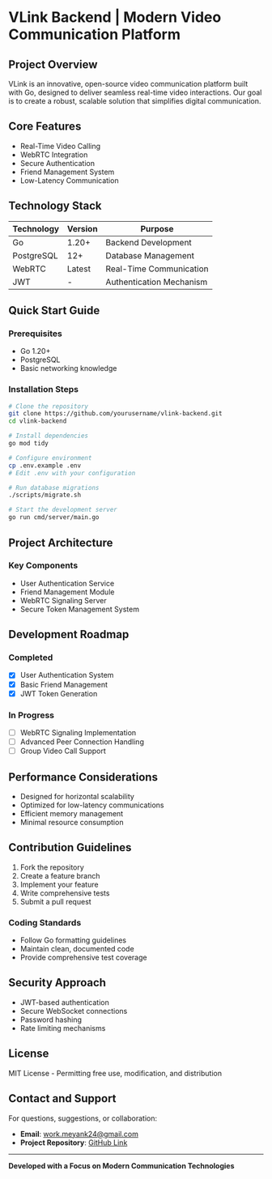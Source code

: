# VLink Backend | Modern Video Communication Platform

## Project Overview

VLink is an innovative, open-source video communication platform built with Go, designed to deliver seamless real-time video interactions. Our goal is to create a robust, scalable solution that simplifies digital communication.

## Core Features

- Real-Time Video Calling
- WebRTC Integration
- Secure Authentication
- Friend Management System
- Low-Latency Communication

## Technology Stack

| Technology | Version | Purpose |
|-----------|---------|---------|
| Go | 1.20+ | Backend Development |
| PostgreSQL | 12+ | Database Management |
| WebRTC | Latest | Real-Time Communication |
| JWT | - | Authentication Mechanism |

## Quick Start Guide

### Prerequisites
- Go 1.20+
- PostgreSQL
- Basic networking knowledge

### Installation Steps
```bash
# Clone the repository
git clone https://github.com/yourusername/vlink-backend.git
cd vlink-backend

# Install dependencies
go mod tidy

# Configure environment
cp .env.example .env
# Edit .env with your configuration

# Run database migrations
./scripts/migrate.sh

# Start the development server
go run cmd/server/main.go
```

## Project Architecture

### Key Components
- User Authentication Service
- Friend Management Module
- WebRTC Signaling Server
- Secure Token Management System

## Development Roadmap

### Completed
- [x] User Authentication System
- [x] Basic Friend Management
- [x] JWT Token Generation

### In Progress
- [ ] WebRTC Signaling Implementation
- [ ] Advanced Peer Connection Handling
- [ ] Group Video Call Support

## Performance Considerations

- Designed for horizontal scalability
- Optimized for low-latency communications
- Efficient memory management
- Minimal resource consumption

## Contribution Guidelines

1. Fork the repository
2. Create a feature branch
3. Implement your feature
4. Write comprehensive tests
5. Submit a pull request

### Coding Standards
- Follow Go formatting guidelines
- Maintain clean, documented code
- Provide comprehensive test coverage

## Security Approach

- JWT-based authentication
- Secure WebSocket connections
- Password hashing
- Rate limiting mechanisms

## License

MIT License - Permitting free use, modification, and distribution

## Contact and Support

For questions, suggestions, or collaboration:
- **Email**: work.meyank24@gmail.com
- **Project Repository**: [GitHub Link](https://github.com/meyanksingh/vlink-backend/)

---

**Developed with a Focus on Modern Communication Technologies**
